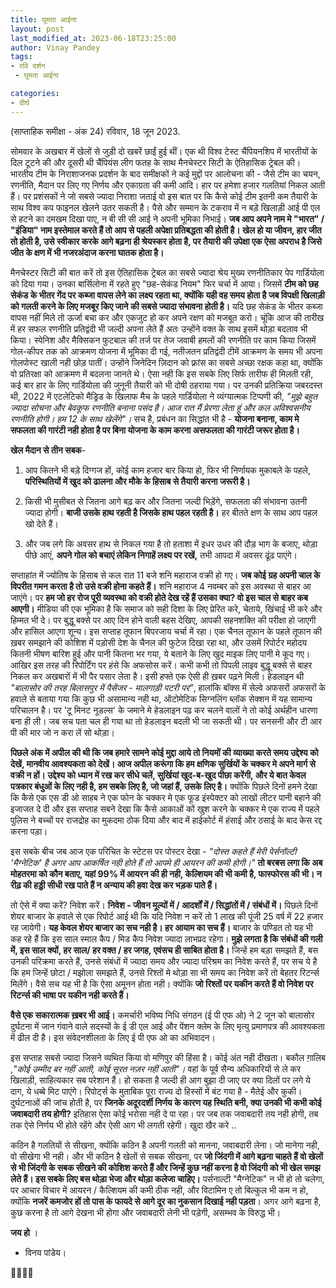 ```yaml
---
title: घूमता आईना
layout: post
last_modified_at: 2023-06-18T23:25:00
author: Vinay Pandey
tags:
- रवि दर्शन
 - घूमता आईना

categories:
- दीर्घ
---
```

(साप्ताहिक समीक्षा - अंक 24)
रविवार, 18 जून 2023.

सोमवार के अखबार में खेलों से जुड़ी दो खबरें छाईं हुई थीं। एक थी विश्व टेस्ट चैंपियनशिप में भारतीयों के दिल टूटने की और दूसरी थी चैंपियंस लीग फतह के साथ मैनचेस्टर सिटी के ऐतिहासिक ट्रेबल की। भारतीय टीम के निराशाजनक प्रदर्शन के बाद समीक्षकों ने कई मुद्दों पर आलोचना की - जैसे टीम  का चयन, रणनीति, मैदान पर लिए गए निर्णय और एकाग्रता की कमी आदि। हार पर हमेशा हजार गलतियां निकल आती हैं। पर प्रशंसकों ने जो सबसे ज्यादा निराशा जताई वो इस बात पर कि कैसे कोई टीम इतनी कम तैयारी के साथ विश्व कप फाइनल खेलने उतर सकती है। पैसे और सम्मान के टकराव में न बड़े खिलाड़ी आई पी एल से हटने का दमखम दिखा पाए, न बी सी सी आई ने अपनी भूमिका निभाई। **जब आप अपने नाम मे "भारत" / "इंडिया" नाम इस्तेमाल करते हैं तो आप से पहली अपेक्षा प्रतिबद्धता की होती है। खेल हो या जीवन, हार जीत तो होती है, उसे स्वीकार करके आगे बढ़ना ही श्रेयस्कर होता है, पर तैयारी की उपेक्षा एक ऐसा अपराध है जिसे जीत के क्षण में भी नजरअंदाज करना घातक होता है।**

 मैनचेस्टर सिटी की बात करें तो इस ऐतिहासिक ट्रेबल का सबसे ज्यादा श्रेय मुख्य रणनीतिकार पेप गार्डियोला को दिया गया। उनका बार्सिलोना में रहते हुए "छह-सेकंड नियम" फिर चर्चा में आया। जिसमें **टीम को छह सेकंड के भीतर गेंद पर कब्जा वापस लेने का लक्ष्य रहता था, क्योंकि यही वह समय होता है जब विपक्षी खिलाड़ी को गलती करने के लिए मजबूर किए जाने की सबसे ज्यादा संभावना होती है।** यदि छह सेकंड के भीतर कब्जा वापस नहीं मिले तो ऊर्जा बचा कर और एकजुट हो कर अपने रक्षण को मजबूत करो।  चूंकि आज की तारीख में हर सफल रणनीति प्रतिद्वंदी भी जल्दी अपना लेते हैं अतः उन्होंने वक्त के साथ इसमें थोड़ा बदलाव भी किया। स्पेनिश और मैक्सिकन फुटबाल की तर्ज पर तेज जवाबी हमलों की रणनीति पर काम किया जिसमें गोल-कीपर तक को आक्रमण योजना में भूमिका दी गई, नतीजतन प्रतिद्वंदी टीमें आक्रमण के समय भी अपना गोलपोस्ट खाली नही छोड़ पातीं। उन्होंने जिनेदिन ज़िदान को फ़्रांस का सबसे अच्छा रक्षक कहा था, क्योंकि वो प्रतिरक्षा को आक्रमण में बदलना जानते थे। ऐसा नही कि इस सबके लिए सिर्फ तारीफ ही मिलती रही, कई बार हार के लिए गार्डियोला की जुनूनी तैयारी को भी  दोषी ठहराया गया। पर उनकी प्रतिक्रिया जबरदस्त थी, 2022 में एटलेटिको मैड्रिड के खिलाफ मैच के पहले गार्डियोला ने व्यंग्यात्मक टिप्पणी की, *"मुझे बहुत ज्यादा सोचना और बेवकूफ रणनीति बनाना पसंद है। आज रात मैं प्रेरणा लेता हूं और कल अविश्वसनीय रणनीति होगी। हम 12 के साथ खेलेंगे"।* सच है, प्रबंधन का सिद्धांत भी है - **योजना बनाना, काम मे सफलता की गारंटी नही होता है पर बिना योजना के काम करना असफलता की गारंटी जरूर होता है।** 

**खेल मैदान से तीन सबक**-

1. आप कितने भी बड़े दिग्गज हों, कोई काम हजार बार किया हो, फिर भी निर्णायक मुकाबले के पहले, **परिस्थितियों में खुद को ढालना और मौके के हिसाब से तैयारी करना जरूरी है।** 

2. किसी भी मुसीबत से जितना आगे बढ़ कर और जितना जल्दी भिड़ेंगे, सफलता की संभावना उतनी ज्यादा होगी। **बाजी उसके हाथ रहती है जिसके हाथ पहल रहती है।** हर बीतते क्षण  के साथ आप पहल खो देते हैं। 

3. और जब लगे कि अवसर हाथ से निकल गया है तो हताशा में इधर उधर की दौड़ भाग के बजाए, थोड़ा पीछे आएं, **अपने गोल को बचाएं लेकिन निगाहें लक्ष्य पर रखें,** तभी आपदा में अवसर ढूंढ पाएंगे। 

सप्ताहांत में ज्योतिष के हिसाब से कल रात 11 बजे शनि महाराज वक्री हो गए। **जब कोई ग्रह अपनी चाल के विपरीत गमन करता है तो उसे वक्री होना कहते हैं।** शनि महाराज 4 नवम्बर को इस अवस्था से बाहर आ जाएंगे। पर **हम जो हर रोज पूरी व्यवस्था को वक्री होते देख रहें हैं उसका क्या? वो इस चाल से बाहर कब आएगी।** मीडिया की एक भूमिका है कि समाज को सही दिशा के लिए प्रेरित करे, चेताये, खिंचाई भी करे और हिम्मत भी दे। पर बुद्धू बक्से पर आए दिन होने वाली बहस देखिए, आपकी सहनशक्ति की परीक्षा हो जाएगी और हासिल आएगा शून्य। इस सप्ताह तूफान बिपरजाय चर्चा में रहा। एक चैनल तूफान के पहले तूफान की ख़बर समझाने की कोशिश में पड़ोसी देश के चैनल की फुटेज दिखा रहा था, और उसमें रिपोर्टर महोदय कितनी भीषण बारिश हुई और पानी कितना भर गया, ये बताने के लिए खुद माइक लिए पानी मे कूद गए। आखिर इस तरह की रिपोर्टिंग पर हंसे कि अफसोस करें। कभी कभी तो पिपली लाइव बुद्धू बक्से से बाहर निकल कर अखबारों में भी पैर पसार लेता है। इसी हफ्ते एक ऐसी ही ख़बर पढ़ने मिली। हेडलाइन थी *"बालासोर की तरह बिलासपुर में पैसेंजर - मालगाड़ी पटरी पर"*, हालांकि बॉक्स में सेल्वे अफसरों अफसरों के हवाले से बताया गया कि कुछ भी असामान्य नही था, ऑटोमेटिक सिग्नलिंग ब्लॉक सेक्शन में यह सामान्य परिचालन है। पर 'टू मिनट नूडल्स' के जमाने मे हेडलाइन पढ़ कर चलने वालों ने तो कोई अर्थहीन धारणा बना ही ली। जब सच पता चल ही गया था तो हेडलाइन बदली भी जा सकती थी। पर सनसनी और टी आर पी की मार जो न करा लें सो थोड़ा। 

**पिछले अंक में अपील की थी कि जब हमारे सामने कोई मुद्दा आये तो नियमों की व्याख्या करते समय उद्देश्य को देखें, मानवीय आवश्यकता को देखें। आज अपील करूंगा कि हम क्षणिक सुर्खियों के चक्कर मे अपने मार्ग से वक्री न हों। उद्देश्य को ध्यान में रख कर सीधे चलें, सुर्खियां खुद-ब-खुद पीछा करेंगी, और ये बात केवल पत्रकार बंधुओं के लिए नही है, हम सबके लिए है, जो जहां हैं, उसके लिए है।** क्योंकि पिछले दिनों हमने देखा कि कैसे एक एस डी ओ साहब ने एक फोन के चक्कर मे एक फूड इंस्पेक्टर को लाखों लीटर पानी बहाने की इजाजत दे दी और इस सप्ताह सबने देखा कि कैसे आकाओं कों खुश करने के चक्कर मे एक राज्य में पहले पुलिस ने बच्चों पर राजद्रोह का मुकदमा ठोक दिया और बाद में हाईकोर्ट में हंसाई और ठसाई के बाद केस रद्द करना पड़ा।  

इस सबके बीच जब आज एक परिचित के स्टेटस पर पोस्टर देखा - *"दोस्त कहते हैं मेरी पेर्सनॉल्टी 'मैग्नेटिक' है अगर आप आकर्षित नही होते हैं तो आपमे ही आयरन की कमी होगी।"* **तो बरबस लगा कि अब मोहतरमा को कौन बताए, यहां 99% में आयरन की ही नही, केल्शियम की भी कमी है, फास्फोरस की भी। न रीढ़ की हड्डी सीधी रख पाते हैं न अन्याय की हवा देख कर भड़क पाते हैं।** 

तो ऐसे में क्या करें? निवेश करें। **निवेश - जीवन मूल्यों में / आदर्शों में / सिद्धांतों में / संबंधों में।** पिछले दिनों शेयर बाजार के हवाले से एक रिपोर्ट आई थी कि यदि निवेश न करें तो 1 लाख की पूंजी 25 वर्ष में 22 हजार रह जायेगी। **यह केवल शेयर बाजार का सच नही है। हर आयाम का सच हैं।** बाजार के पण्डित तो यह भी कह रहे हैं कि इस साल स्माल कैप / मिड कैप निवेश ज्यादा लाभप्रद रहेगा। **मुझे लगता है कि संबंधों की गली में, इस साल क्यों, हर साल/ हर वक्त / हर जगह,  एवंसच ही साबित होता है।** जिन्हें हम बड़ा समझते हैं, बस उनकी परिक्रमा करते हैं, उनसे संबंधों में ज्यादा समय और ज्यादा परिश्रम का निवेश करते हैं, पर सच ये है कि हम जिन्हें छोटा / मझोला समझते हैं, उनसे रिश्तों मे थोड़ा सा भी समय का निवेश करें तो बेहतर रिटर्न्स मिलेंगे। वैसे सच यह भी है कि ऐसा अमूनन होता नही। क्योंकि **जो रिश्तों पर यकीन करते हैं वो निवेश पर रिटर्न्स की भाषा पर यकीन नही करते हैं।**

**वैसे एक सकारात्मक ख़बर भी आई।** कमर्चारी भविष्य निधि संगठन (ई पी एफ ओ) ने 2 जून को बालासोर दुर्घटना में जान गंवाने वाले सदस्यों के ई डी एल आई और पेंशन क्लेम के लिए मृत्यु प्रमाणपत्र की आवश्यकता में ढील दी है। इस संवेदनशीलता के लिए ई पी एफ ओ का अभिवादन।

इस सप्ताह सबसे ज्यादा जिसने व्यथित किया वो मणिपुर की हिंसा है। कोई अंत नही दीखता। बकौल ग़ालिब ,*"कोई उम्मीद बर नहीं आती, कोई सूरत नज़र नहीं आती"।*  वहां के पूर्व सैन्य अधिकारियों से ले कर खिलाड़ी, साहित्यकार सब परेशान हैं। हो सकता है जल्दी ही आग बुझा दी जाए पर क्या दिलों पर लगे ये दाग, ये धब्बे मिट पाएंगे। रिपोर्ट्स के मुताबिक पूरा राज्य दो हिस्सों में बंट गया है - मैतेई और कुकी। दुर्घटनाओं की जांच होती है, पर **जिनके अदूरदर्शी निर्णय के कारण यह स्थिति बनी, क्या उनकी भी कभी कोई जवाबदारी तय होगी?** इतिहास ऐसा कोई भरोसा नही दे पा रहा। पर जब तक जवाबदारी तय नही होगी, तब तक ऐसे निर्णय भी होते रहेंगे और ऐसी आग भी लगती रहेगी। खुदा खैर करे .. 

कठिन है गलतियों से सीखना, क्योंकि कठिन है अपनी गलती को मानना, जवाबदारी लेना। जो मानेगा नही, वो सीखेगा भी नही। और भी कठिन है खेलों से सबक सीखना, पर **जो जिंदगी में आगे बढ़ना चाहते हैं वो खेलों से भी जिंदगी के सबक सीखने की कोशिश करते हैं और जिन्हें कुछ नहीं करना है वो जिंदगी को भी खेल समझ लेते हैं। इस सबके लिए बस थोड़ा भेजा और थोड़ा कलेजा चाहिए।** पर्सनाल्टी "मैग्नेटिक" न भी हो तो चलेगा, पर आचार विचार में आयरन / कैल्शियम की कमी ठीक नही, और विटामिन ए तो बिल्कुल भी कम न हो, क्योंकि **नजरें कमजोर हों तो पास के फायदे से आगे दूर का नुकसान दिखाई नही पड़ता**। अगर आगे बढ़ना है, कुछ करना है तो आगे देखना भी होगा और जवाबदारी लेनी भी पड़ेगी, असम्भव के विरुद्ध भी। 

**जय हो** ।

- विनय पांडेय।

🙏🌷🌷🙏


